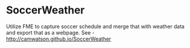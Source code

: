 # SoccerWeather
Utilize FME to capture soccer schedule and merge that with weather data and export that as a webpage.
See - http://camwatson.github.io/SoccerWeather
